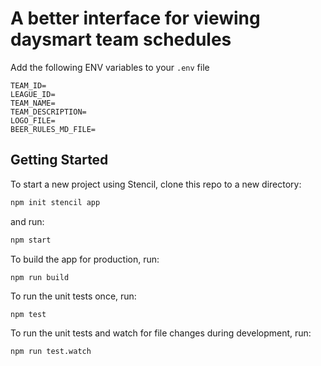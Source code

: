 
# A better interface for viewing daysmart team schedules

Add the following ENV variables to your `.env` file

```
TEAM_ID=
LEAGUE_ID=
TEAM_NAME=
TEAM_DESCRIPTION=
LOGO_FILE=
BEER_RULES_MD_FILE=
```


## Getting Started

To start a new project using Stencil, clone this repo to a new directory:

```bash
npm init stencil app
```

and run:

```bash
npm start
```

To build the app for production, run:

```bash
npm run build
```

To run the unit tests once, run:

```
npm test
```

To run the unit tests and watch for file changes during development, run:

```
npm run test.watch
```
